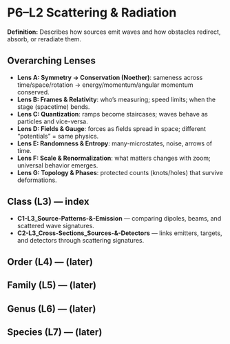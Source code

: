 # P6–L2 Scattering & Radiation
**Definition:** Describes how sources emit waves and how obstacles redirect, absorb, or reradiate them.

## Overarching Lenses

- **Lens A: Symmetry -> Conservation (Noether)**: sameness across time/space/rotation → energy/momentum/angular momentum conserved.
- **Lens B: Frames & Relativity**: who’s measuring; speed limits; when the stage (spacetime) bends.
- **Lens C: Quantization**: ramps become staircases; waves behave as particles and vice-versa.
- **Lens D: Fields & Gauge**: forces as fields spread in space; different “potentials” = same physics.
- **Lens E: Randomness & Entropy**: many-microstates, noise, arrows of time.
- **Lens F: Scale & Renormalization**: what matters changes with zoom; universal behavior emerges.
- **Lens G: Topology & Phases**: protected counts (knots/holes) that survive deformations.

## Class (L3) — index
- **C1-L3_Source-Patterns-&-Emission** — comparing dipoles, beams, and scattered wave signatures.
- **C2-L3_Cross-Sections_Sources-&-Detectors** — links emitters, targets, and detectors through scattering signatures.

## Order (L4) — (later)
## Family (L5) — (later)
## Genus (L6) — (later)
## Species (L7) — (later)
